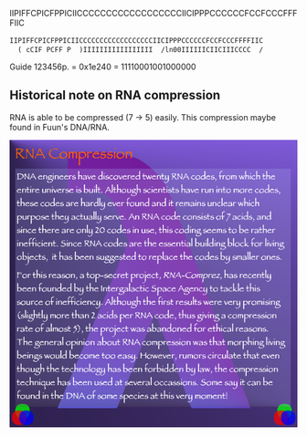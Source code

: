 IIPIFFCPICFPPICIICCCCCCCCCCCCCCCCCCIICIPPPCCCCCCFCCFCCCFFFFIIC

```
IIPIFFCPICFPPICIICCCCCCCCCCCCCCCCCCIICIPPPCCCCCCFCCFCCCFFFFIIC
  ( cCIF PCFF P  )IIIIIIIIIIIIIIIII  /ln00IIIIIICIICIIICCCC  /
```

Guide 123456p. = 0x1e240 = 11110001001000000

## Historical note on RNA compression

RNA is able to be compressed (7 -> 5) easily.
This compression maybe found in Fuun's DNA/RNA.

![history](../image/history.png "history")

